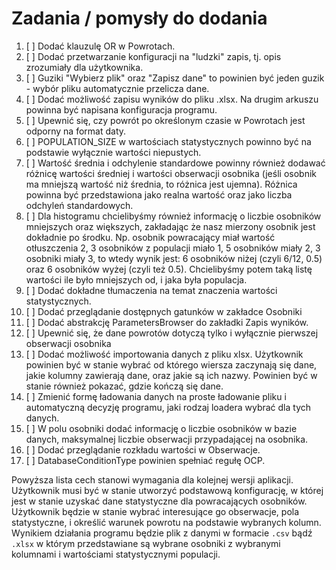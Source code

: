 # Zadania / pomysły do dodania

1.  [ ] Dodać klauzulę OR w Powrotach.
2.  [ ] Dodać przetwarzanie konfiguracji na "ludzki" zapis, tj. opis zrozumiały dla użytkownika.
3.  [ ] Guziki "Wybierz plik" oraz "Zapisz dane" to powinien być jeden guzik - wybór pliku automatycznie przelicza dane.
4.  [ ] Dodać możliwość zapisu wyników do pliku .xlsx. Na drugim arkuszu powinna być napisana konfiguracja programu.
5.  [ ] Upewnić się, czy powrót po określonym czasie w Powrotach jest odporny na format daty.
6.  [ ] POPULATION_SIZE w wartościach statystycznych powinno być na podstawie wyłącznie wartości niepustych.
7.  [ ] Wartość średnia i odchylenie standardowe powinny również dodawać różnicę wartości średniej i wartości obserwacji osobnika (jeśli osobnik ma mniejszą wartość niż średnia, to różnica jest ujemna). Różnica powinna być przedstawiona jako realna wartość oraz jako liczba odchyleń standardowych.
8.  [ ] Dla histogramu chcielibyśmy również informację o liczbie osobników mniejszych oraz większych, zakładając że nasz mierzony osobnik jest dokładnie po środku. Np. osobnik powracający miał wartość otłuszczenia 2, 3 osobników z populacji miało 1, 5 osobników miały 2, 3 osobniki miały 3, to wtedy wynik jest: 6 osobników niżej (czyli 6/12, 0.5) oraz 6 osobników wyżej (czyli też 0.5). Chcielibyśmy potem taką listę wartości ile było mniejszych od, i jaka była populacja.
9.  [ ] Dodać dokładne tłumaczenia na temat znaczenia wartości statystycznych.
10. [ ] Dodać przeglądanie dostępnych gatunków w zakładce Osobniki
11. [ ] Dodać abstrakcję ParametersBrowser do zakładki Zapis wyników.
12. [ ] Upewnić się, że dane powrotów dotyczą tylko i wyłącznie pierwszej obserwacji osobnika
13. [ ] Dodać możliwość importowania danych z pliku xlsx. Użytkownik powinien być w stanie wybrać od którego wiersza zaczynają się dane, jakie kolumny zawierają dane, oraz jakie są ich nazwy. Powinien być w stanie również pokazać, gdzie kończą się dane.
14. [ ] Zmienić formę ładowania danych na proste ładowanie pliku i automatyczną decyzję programu, jaki rodzaj loadera wybrać dla tych danych.
15. [ ] W polu osobniki dodać informację o liczbie osobników w bazie danych, maksymalnej liczbie obserwacji przypadającej na osobnika.
16. [ ] Dodać przeglądanie rozkładu wartości w Obserwacje.
17. [ ] DatabaseConditionType powinien spełniać regułę OCP.

Powyższa lista cech stanowi wymagania dla kolejnej wersji aplikacji. Użytkownik musi być w stanie utworzyć podstawową konfigurację, w której jest w stanie uzyskać dane statystyczne dla powracających osobników. Użytkownik będzie w stanie wybrać interesujące go obserwacje, pola statystyczne, i określić warunek powrotu na podstawie wybranych kolumn. Wynikiem działania programu będzie plik z danymi w formacie `.csv` bądź `.xlsx` w którym przedstawiane są wybrane osobniki z wybranymi kolumnami i wartościami statystycznymi populacji.